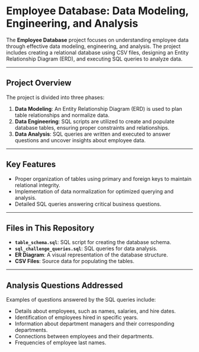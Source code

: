 # Employee Database: Data Modeling, Engineering, and Analysis

The **Employee Database** project focuses on understanding employee data through effective data modeling, engineering, and analysis. The project includes creating a relational database using CSV files, designing an Entity Relationship Diagram (ERD), and executing SQL queries to analyze data.

---

## **Project Overview**

The project is divided into three phases:

1. **Data Modeling**: An Entity Relationship Diagram (ERD) is used to plan table relationships and normalize data.
2. **Data Engineering**: SQL scripts are utilized to create and populate database tables, ensuring proper constraints and relationships.
3. **Data Analysis**: SQL queries are written and executed to answer questions and uncover insights about employee data.

---

## Key Features
- Proper organization of tables using primary and foreign keys to maintain relational integrity.
- Implementation of data normalization for optimized querying and analysis.
- Detailed SQL queries answering critical business questions.

---

## Files in This Repository
- **`table_schema.sql`**: SQL script for creating the database schema.
- **`sql_challenge_queries.sql`**: SQL queries for data analysis.
- **ER Diagram**: A visual representation of the database structure.
- **CSV Files**: Source data for populating the tables.

---

## Analysis Questions Addressed
Examples of questions answered by the SQL queries include:
- Details about employees, such as names, salaries, and hire dates.
- Identification of employees hired in specific years.
- Information about department managers and their corresponding departments.
- Connections between employees and their departments.
- Frequencies of employee last names.
